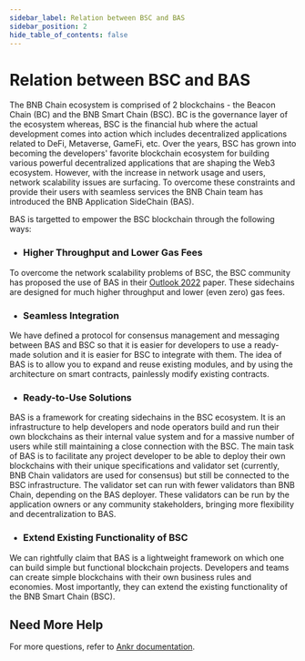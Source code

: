 ```yaml
---
sidebar_label: Relation between BSC and BAS
sidebar_position: 2
hide_table_of_contents: false
---
```


# Relation between BSC and BAS
The BNB Chain ecosystem is comprised of 2 blockchains - the Beacon Chain (BC) and the BNB Smart Chain (BSC). BC is the governance layer of the ecosystem whereas, BSC is the financial hub where the actual development comes into action which includes decentralized applications related to DeFi, Metaverse, GameFi, etc.  Over the years, BSC has grown into becoming the developers' favorite blockchain ecosystem for building various powerful decentralized applications that are shaping the Web3 ecosystem. However, with the increase in network usage and users, network scalability issues are surfacing. To overcome these constraints and provide their users with seamless services the BNB Chain team has introduced the BNB Application SideChain (BAS).

BAS is targetted to empower the BSC blockchain through the following ways:

* ### **Higher Throughput and Lower Gas Fees** 
To overcome the network scalability problems of BSC, the BSC community has proposed the use of BAS in their [Outlook 2022](https://www.bnbchain.world/en/blog/bsc-2022-build-and-build/) paper. These sidechains are designed for much higher throughput and lower (even zero) gas fees. 

* ### **Seamless Integration** 
We have defined a protocol for consensus management and messaging between BAS and BSC so that it is easier for developers to use a ready-made solution and it is easier for BSC to integrate with them. The idea of BAS is to allow you to expand and reuse existing modules, and by using the architecture on smart contracts, painlessly modify existing contracts. 

* ### **Ready-to-Use Solutions**
BAS is a framework for creating sidechains in the BSC ecosystem. It is an infrastructure to help developers and node operators build and run their own blockchains as their internal value system and for a massive number of users while still maintaining a close connection with the BSC. 
The main task of BAS is to facilitate any project developer to be able to deploy their own blockchains with their unique specifications and validator set (currently, BNB Chain validators are used for consensus) but still be connected to the BSC infrastructure. The validator set can run with fewer validators than BNB Chain, depending on the BAS deployer. These validators can be run by the application owners or any community stakeholders, bringing more flexibility and decentralization to BAS.

* ### **Extend Existing Functionality of BSC**
We can rightfully claim that BAS is a lightweight framework on which one can build simple but functional blockchain projects. Developers and teams can create simple blockchains with their own business rules and economies. Most importantly, they can extend the existing functionality of the BNB Smart Chain (BSC). 

## Need More Help
For more questions, refer to [Ankr documentation](https://docs.ankr.com/bnb-application-sidechain/faq).

